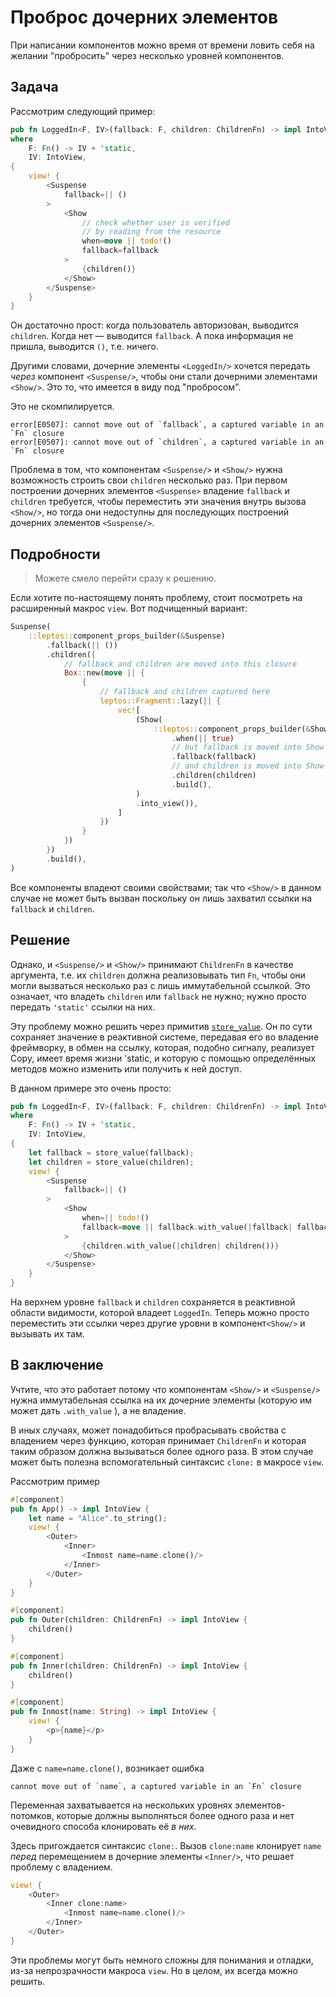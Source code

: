 # Проброс дочерних элементов

При написании компонентов можно время от времени ловить себя на желании "пробросить" через несколько уровней компонентов.

## Задача

Рассмотрим следующий пример:

```rust
pub fn LoggedIn<F, IV>(fallback: F, children: ChildrenFn) -> impl IntoView
where
    F: Fn() -> IV + 'static,
    IV: IntoView,
{
    view! {
        <Suspense
            fallback=|| ()
        >
            <Show
				// check whether user is verified
				// by reading from the resource
                when=move || todo!()
                fallback=fallback
            >
				{children()}
			</Show>
        </Suspense>
    }
}
```

Он достаточно прост: когда пользователь авторизован, выводится `children`. Когда нет — выводится `fallback`. 
А пока информация не пришла, выводится `()`, т.е. ничего.

Другими словами, дочерние элементы  `<LoggedIn/>` хочется передать _через_ компонент `<Suspense/>`,
чтобы они стали дочерними элементами `<Show/>`. Это то, что имеется в виду под "пробросом".

Это не скомпилируется.

```
error[E0507]: cannot move out of `fallback`, a captured variable in an `Fn` closure
error[E0507]: cannot move out of `children`, a captured variable in an `Fn` closure
```

Проблема в том, что компонентам `<Suspense/>` и `<Show/>` нужна возможность строить свои `children` несколько раз.
При первом построении дочерних элементов `<Suspense>` владение `fallback` и `children` требуется, 
чтобы переместить эти значения внутрь вызова `<Show/>`, но тогда они недоступны для последующих построений дочерних элементов `<Suspense/>`.

## Подробности

> Можете смело перейти сразу к решению.

Если хотите по-настоящему понять проблему, стоит посмотреть на расширенный макрос `view`. Вот подчищенный вариант:

```rust
Suspense(
    ::leptos::component_props_builder(&Suspense)
        .fallback(|| ())
        .children({
            // fallback and children are moved into this closure
            Box::new(move || {
                {
                    // fallback and children captured here
                    leptos::Fragment::lazy(|| {
                        vec![
                            (Show(
                                ::leptos::component_props_builder(&Show)
                                    .when(|| true)
									// but fallback is moved into Show here
                                    .fallback(fallback)
									// and children is moved into Show here
                                    .children(children)
                                    .build(),
                            )
                            .into_view()),
                        ]
                    })
                }
            })
        })
        .build(),
)
```

Все компоненты владеют своими свойствами; так что `<Show/>` в данном случае не может быть вызван поскольку он лишь 
захватил ссылки на `fallback` и `children`.

## Решение

Однако, и `<Suspense/>` и `<Show/>` принимают `ChildrenFn` в качестве аргумента, т.е. их `children` должна реализовывать
тип `Fn`, чтобы они могли вызваться несколько раз с лишь иммутабельной ссылкой. Это означает, что владеть 
`children` или `fallback` не нужно; нужно просто передать `'static'` ссылки на них.

Эту проблему можно решить через примитив [`store_value`](https://docs.rs/leptos/latest/leptos/fn.store_value.html).
Он по сути сохраняет значение в реактивной системе, передавая его во владение фреймворку, в обмен на ссылку, 
которая, подобно сигналу, реализует Copy, имеет время жизни 'static, и которую с помощью определённых методов можно изменить или получить к ней доступ.

В данном примере это очень просто:

```rust
pub fn LoggedIn<F, IV>(fallback: F, children: ChildrenFn) -> impl IntoView
where
    F: Fn() -> IV + 'static,
    IV: IntoView,
{
    let fallback = store_value(fallback);
    let children = store_value(children);
    view! {
        <Suspense
            fallback=|| ()
        >
            <Show
                when=|| todo!()
                fallback=move || fallback.with_value(|fallback| fallback())
            >
                {children.with_value(|children| children())}
            </Show>
        </Suspense>
    }
}
```

На верхнем уровне `fallback` и `children` сохраняется в реактивной области видимости, которой владеет `LoggedIn`.
Теперь можно просто переместить эти ссылки через другие уровни в компонент`<Show/>` и вызывать их там.

## В заключение

Учтите, что это работает потому что компонентам `<Show/>` и `<Suspense/>` нужна иммутабельная ссылка на их дочерние элементы
(которую им может дать `.with_value` ), а не владение.

В иных случаях, может понадобиться пробрасывать свойства с владением через функцию, которая принимает `ChildrenFn`
и которая таким образом должна вызываться более одного раза.
В этом случае может быть полезна вспомогательный синтаксис `clone:` в макросе `view`.

Рассмотрим пример

```rust
#[component]
pub fn App() -> impl IntoView {
    let name = "Alice".to_string();
    view! {
        <Outer>
            <Inner>
                <Inmost name=name.clone()/>
            </Inner>
        </Outer>
    }
}

#[component]
pub fn Outer(children: ChildrenFn) -> impl IntoView {
    children()
}

#[component]
pub fn Inner(children: ChildrenFn) -> impl IntoView {
    children()
}

#[component]
pub fn Inmost(name: String) -> impl IntoView {
    view! {
        <p>{name}</p>
    }
}
```

Даже с `name=name.clone()`, возникает ошибка

```
cannot move out of `name`, a captured variable in an `Fn` closure
```

Переменная захватывается на нескольких уровнях элементов-потомков, которые должны выполняться более одного раза и 
нет очевидного способа клонировать её _в них_.

Здесь пригождается синтаксис `clone:`. Вызов `clone:name` клонирует `name` _перед_ перемещением в дочерние элементы `<Inner/>`,
что решает проблему с владением.

```rust
view! {
	<Outer>
		<Inner clone:name>
			<Inmost name=name.clone()/>
		</Inner>
	</Outer>
}
```

Эти проблемы могут быть немного сложны для понимания и отладки, из-за непрозрачности макроса `view`.
Но в целом, их всегда можно решить.

